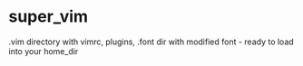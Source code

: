 # super_vim
.vim directory with vimrc, plugins, .font dir with modified font - ready to load into your home_dir
